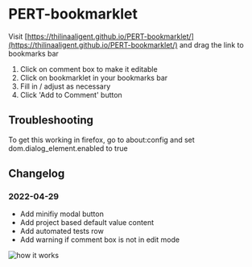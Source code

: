 # PERT-bookmarklet

Visit [https://thilinaaligent.github.io/PERT-bookmarklet/](https://thilinaaligent.github.io/PERT-bookmarklet/) and drag the link to bookmarks bar

1. Click on comment box to make it editable
2. Click on bookmarklet in your bookmarks bar
3. Fill in / adjust as necessary
4. Click 'Add to Comment' button

## Troubleshooting
To get this working in firefox, go to about:config and set dom.dialog_element.enabled to true

## Changelog

### 2022-04-29
- Add minifiy modal button
- Add project based default value content
- Add automated tests row
- Add warning if comment box is not in edit mode


![how it works](https://thilinaaligent.github.io/PERT-bookmarklet/walkthrough3.gif "how it works")
